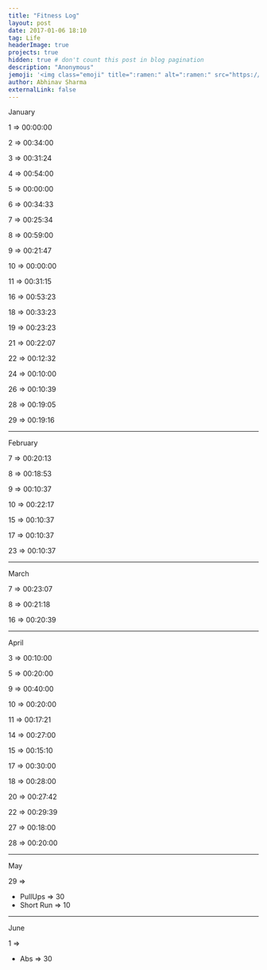 ```yaml
---
title: "Fitness Log"
layout: post
date: 2017-01-06 18:10
tag: Life
headerImage: true
projects: true
hidden: true # don't count this post in blog pagination
description: "Anonymous"
jemoji: '<img class="emoji" title=":ramen:" alt=":ramen:" src="https://assets.github.com/images/icons/emoji/unicode/1f35c.png" height="20" width="20" align="absmiddle">'
author: Abhinav Sharma
externalLink: false
---
```

January

1 => 00:00:00

2 => 00:34:00

3 => 00:31:24

4 => 00:54:00

5 => 00:00:00

6 => 00:34:33

7 => 00:25:34

8 => 00:59:00

9 => 00:21:47

10 => 00:00:00

11 => 00:31:15

16 => 00:53:23

18 => 00:33:23

19 => 00:23:23

21 => 00:22:07

22 => 00:12:32

24 => 00:10:00

26 => 00:10:39

28 => 00:19:05

29 => 00:19:16

-------

February

7 => 00:20:13

8 => 00:18:53

9 => 00:10:37

10 => 00:22:17

15 => 00:10:37

17 => 00:10:37

23 => 00:10:37

--------

March

7 => 00:23:07

8 => 00:21:18

16 => 00:20:39


--------
April

3 => 00:10:00

5 => 00:20:00

9 => 00:40:00

10 => 00:20:00

11 => 00:17:21

14 => 00:27:00

15 => 00:15:10

17 => 00:30:00

18 => 00:28:00

20 => 00:27:42

22 => 00:29:39

27 => 00:18:00

28 => 00:20:00


--------
May

29 => 
- PullUps => 30
- Short Run => 10


--------
June

1 =>
- Abs => 30
